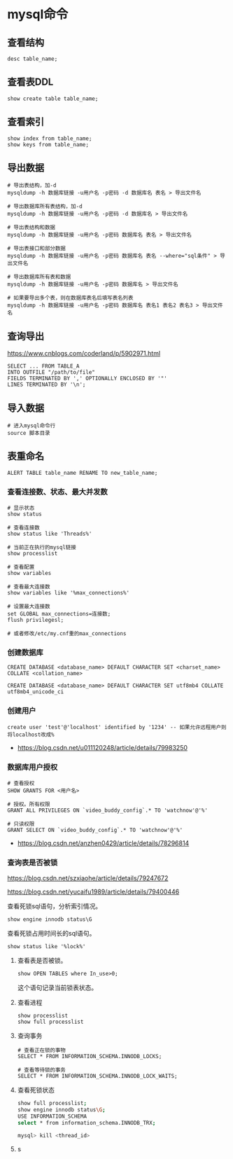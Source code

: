 # mysql命令

## 查看结构

```shell
desc table_name;
```



## 查看表DDL

```shell
show create table table_name;
```



## 查看索引

```shell
show index from table_name;
show keys from table_name;
```



## 导出数据

```shell
# 导出表结构，加-d
mysqldump -h 数据库链接 -u用户名 -p密码 -d 数据库名 表名 > 导出文件名

# 导出数据库所有表结构，加-d
mysqldump -h 数据库链接 -u用户名 -p密码 -d 数据库名 > 导出文件名

# 导出表结构和数据
mysqldump -h 数据库链接 -u用户名 -p密码 数据库名 表名 > 导出文件名

# 导出表接口和部分数据
mysqldump -h 数据库链接 -u用户名 -p密码 数据库名 表名 --where="sql条件" > 导出文件名

# 导出数据库所有表和数据
mysqldump -h 数据库链接 -u用户名 -p密码 数据库名 > 导出文件名

# 如果要导出多个表，则在数据库表名后填写表名列表
mysqldump -h 数据库链接 -u用户名 -p密码 数据库名 表名1 表名2 表名3 > 导出文件名
```



## 查询导出

https://www.cnblogs.com/coderland/p/5902971.html

```mysql
SELECT ... FROM TABLE_A
INTO OUTFILE "/path/to/file"
FIELDS TERMINATED BY ',' OPTIONALLY ENCLOSED BY '"'
LINES TERMINATED BY '\n';
```






## 导入数据

```shell
# 进入mysql命令行
source 脚本目录
```



## 表重命名

```shell
ALERT TABLE table_name RENAME TO new_table_name;
```



### 查看连接数、状态、最大并发数

```shell
# 显示状态
show status

# 查看连接数
show status like 'Threads%'

# 当前正在执行的mysql链接
show processlist

# 查看配置
show variables

# 查看最大连接数
show variables like '%max_connections%'
```



```shell
# 设置最大连接数
set GLOBAL max_connections=连接数;
flush privilegesl;

# 或者修改/etc/my.cnf重的max_connections
```



### 创建数据库

```mysql
CREATE DATABASE <database_name> DEFAULT CHARACTER SET <charset_name> COLLATE <collation_name>

CREATE DATABASE <database_name> DEFAULT CHARACTER SET utf8mb4 COLLATE utf8mb4_unicode_ci
```



### 创建用户

```mysql
create user 'test'@'localhost' identified by '1234' -- 如果允许远程用户则将localhost改成%
```

- https://blog.csdn.net/u011120248/article/details/79983250

### 数据库用户授权

```shell
# 查看授权
SHOW GRANTS FOR <用户名>

# 授权。所有权限
GRANT ALL PRIVILEGES ON `video_buddy_config`.* TO 'watchnow'@'%'

# 只读权限
GRANT SELECT ON `video_buddy_config`.* TO 'watchnow'@'%'
```

- https://blog.csdn.net/anzhen0429/article/details/78296814



### 查询表是否被锁

https://blog.csdn.net/szxiaohe/article/details/79247672

https://blog.csdn.net/yucaifu1989/article/details/79400446



查看死锁sql语句，分析索引情况。

```mysql
show engine innodb status\G
```



查看死锁占用时间长的sql语句。

```mysql
show status like '%lock%'
```





1. 查看表是否被锁。

   ```mysql
   show OPEN TABLES where In_use>0;
   ```

   这个语句记录当前锁表状态。

2. 查看进程

   ```mysql
   show processlist
   show full processlist
   ```

3. 查询事务

   ```mysql
   # 查看正在锁的事物
   SELECT * FROM INFORMATION_SCHEMA.INNODB_LOCKS;
   
   # 查看等待锁的事务
   SELECT * FROM INFORMATION_SCHEMA.INNODB_LOCK_WAITS;
   ```

4. 查看死锁状态

   ```sh
   show full processlist;
   show engine innodb status\G;
   USE INFORMATION_SCHEMA
   select * from information_schema.INNODB_TRX;
   
   mysql> kill <thread_id>
   ```

5. s

   